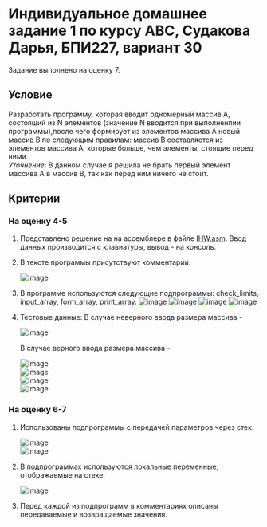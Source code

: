 # Индивидуальное домашнее задание 1 по курсу АВС, Судакова Дарья, БПИ227, вариант 30
Задание выполнено на оценку 7.
## Условие
Разработать программу, которая вводит одномерный массив A, состоящий из N элементов (значение N вводится при выполненпии программы),после чего формирует из элементов массива A новый массив B по следующим правилам: массив В составляется из элементов массива A, которые больше, чем элементы, стоящие перед ними.  
_Уточнение_: В данном случае я решила не брать первый элемент массива А в массив В, так как перед ним ничего не стоит.
## Критерии
### На оценку 4-5
1. Представлено решение на на ассемблере в файле [IHW.asm](IHW.asm). Ввод данных производится с клавиатуры, вывод - на консоль.
2. В тексте программы присутствуют комментарии.
     
   ![image](https://github.com/DaryaAutumn/CS-Architecture-IHW1/assets/72216853/50fa43ad-8bf9-4ea4-8f3a-ff214a6d493b)

3. В программе используются следующие подпрограммы: check_limits, input_array, form_array, print_array.
   ![image](https://github.com/DaryaAutumn/CS-Architecture-IHW1/assets/72216853/c96187bf-385d-4243-b5e0-257c0129573d)
   ![image](https://github.com/DaryaAutumn/CS-Architecture-IHW1/assets/72216853/ffce0a3c-5763-468f-9368-5da0202cb1ae)
   ![image](https://github.com/DaryaAutumn/CS-Architecture-IHW1/assets/72216853/f723d3d9-ac92-4edd-8d1e-0df909ccd241)
   ![image](https://github.com/DaryaAutumn/CS-Architecture-IHW1/assets/72216853/2e2b2d7a-187b-4010-8e67-1efccf70d1c1)

4. Тестовые данные:
   В случае неверного ввода размера массива -
   
   ![image](https://github.com/DaryaAutumn/CS-Architecture-IHW1/assets/72216853/e4608bbe-3608-4130-89e1-7a55f8dc9edf)

   В случае верного ввода размера массива -

   ![image](https://github.com/DaryaAutumn/CS-Architecture-IHW1/assets/72216853/73f24bb6-ebf4-43de-97e8-48ef76361ae4)  
   ![image](https://github.com/DaryaAutumn/CS-Architecture-IHW1/assets/72216853/2bed64fc-9562-442e-87cf-79fc857d70ac)  
   ![image](https://github.com/DaryaAutumn/CS-Architecture-IHW1/assets/72216853/01cfbd32-8262-4ae0-bd36-6626da1e947c)    
   ![image](https://github.com/DaryaAutumn/CS-Architecture-IHW1/assets/72216853/78ff06c2-340e-45fb-acfd-378822416368)  
   

### На оценку 6-7
1. Использованы подпрограммы с передачей параметров через стек.
   
   ![image](https://github.com/DaryaAutumn/CS-Architecture-IHW1/assets/72216853/229379aa-c57d-4f53-962c-bbf0c4bc1309)  
   ![image](https://github.com/DaryaAutumn/CS-Architecture-IHW1/assets/72216853/3500ff2b-aa71-4123-83c5-f0256ff3f67a)
    
2. В подпрограммах используются локальные переменные, отображаемые на стеке.
   
   ![image](https://github.com/DaryaAutumn/CS-Architecture-IHW1/assets/72216853/69b1ce07-c669-4372-88df-ffa7489e348a)

3. Перед каждой из подпрограмм в комментариях описаны передаваемые и возвращаемые значения.

